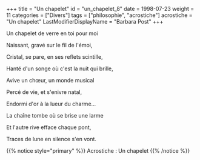 +++
title = "Un chapelet"
id = "un_chapelet_8"
date = 1998-07-23
weight = 11
categories = ["Divers"]
tags = ["philosophie", "acrostiche"]
acrostiche = "Un chapelet"
LastModifierDisplayName = "Barbara Post"
+++

Un chapelet de verre en toi pour moi

Naissant, gravé sur le fil de l'émoi,

Cristal, se pare, en ses reflets scintille,

Hanté d'un songe où c'est la nuit qui brille,

Avive un chœur, un monde musical

Percé de vie, et s'enivre natal,

Endormi d'or à la lueur du charme...

La chaîne tombe où se brise une larme

Et l'autre rive efface chaque pont,

Traces de lune en silence s'en vont.

{{% notice style="primary" %}}
Acrostiche : Un chapelet
{{% /notice %}}

